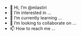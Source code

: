 - 👋 Hi, I’m @mlastiri
- 👀 I’m interested in ...
- 🌱 I’m currently learning ...
- 💞️ I’m looking to collaborate on ...
- 📫 How to reach me ...

<!---
mlastiri/mlastiri is a ✨ special ✨ repository because its `README.md` (this file) appears on your GitHub profile.
You can click the Preview link to take a look at your changes.
--->
